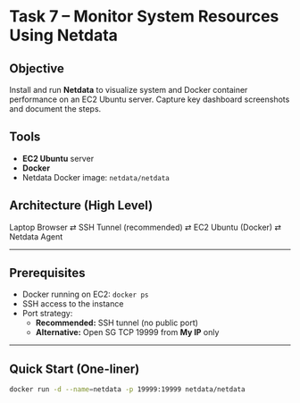 # Task 7 – Monitor System Resources Using Netdata 

## Objective
Install and run **Netdata** to visualize system and Docker container performance on an EC2 Ubuntu server. Capture key dashboard screenshots and document the steps.

## Tools
- **EC2 Ubuntu** server
- **Docker** 
- Netdata Docker image: `netdata/netdata`

## Architecture (High Level)
Laptop Browser ⇄ SSH Tunnel (recommended) ⇄ EC2 Ubuntu (Docker) ⇄ Netdata Agent

---

## Prerequisites
- Docker running on EC2: `docker ps`
- SSH access to the instance
- Port strategy:
  - **Recommended:** SSH tunnel (no public port)
  - **Alternative:** Open SG TCP 19999 from **My IP** only

---

## Quick Start (One-liner)
```bash
docker run -d --name=netdata -p 19999:19999 netdata/netdata

